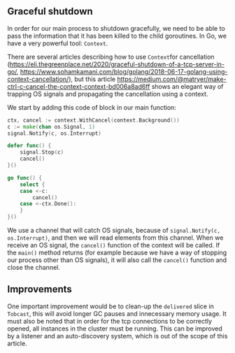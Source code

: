 

## Graceful shutdown

In order for our main process to shutdown gracefully, we need to be able to pass the information that it has been killed to the child 
goroutines. In Go, we have a very powerful tool: `Context`.

There are several articles describing how to use `Context`for cancellation (https://eli.thegreenplace.net/2020/graceful-shutdown-of-a-tcp-server-in-go/, https://www.sohamkamani.com/blog/golang/2018-06-17-golang-using-context-cancellation/), but 
this article https://medium.com/@matryer/make-ctrl-c-cancel-the-context-context-bd006a8ad6ff shows an elegant way of trapping 
OS signals and propagating the cancellation using a context.

We start by adding this code of block in our main function:

```Go
ctx, cancel := context.WithCancel(context.Background())
c := make(chan os.Signal, 1)
signal.Notify(c, os.Interrupt)

defer func() {
    signal.Stop(c)
    cancel()
}()

go func() {
    select {
    case <-c:
        cancel()
    case <-ctx.Done():
    }
}()
```

We use a channel that will catch OS signals, because of `signal.Notify(c, os.Interrupt)`, and then we will read 
elements from this channel. When we receive an OS signal, the `cancel()` function of the context will be called.
If the `main()` method returns (for example because we have a way of stopping our process other than OS signals), 
it will also call the `cancel()` function and close the channel.



## Improvements

One important improvement would be to clean-up the `delivered` slice in `Tobcast`, this will avoid longer GC pauses and 
innecessary memory usage.
It must also be noted that in order for the tcp connections to be correctly opened, all instances in the cluster 
must be running. This can be improved by a listener and an auto-discovery system, which is out of the scope of this 
article.